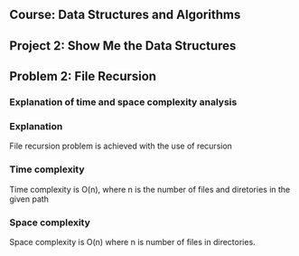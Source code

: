 ## Course: Data Structures and Algorithms
## Project 2: Show Me the Data Structures
## Problem 2: File Recursion

### Explanation of time and space complexity analysis
### Explanation
File recursion problem is achieved with the use of recursion 

### Time complexity
Time complexity is O(n), where n is the number of files and diretories in
the given path

### Space complexity
Space complexity is O(n) where n is number of files in directories. 

